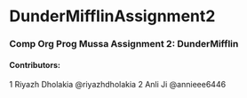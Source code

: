# DunderMifflinAssignment2
### Comp Org Prog Mussa Assignment 2: DunderMifflin

#### Contributors:
1 Riyazh Dholakia @riyazhdholakia
2 Anli Ji @annieee6446
